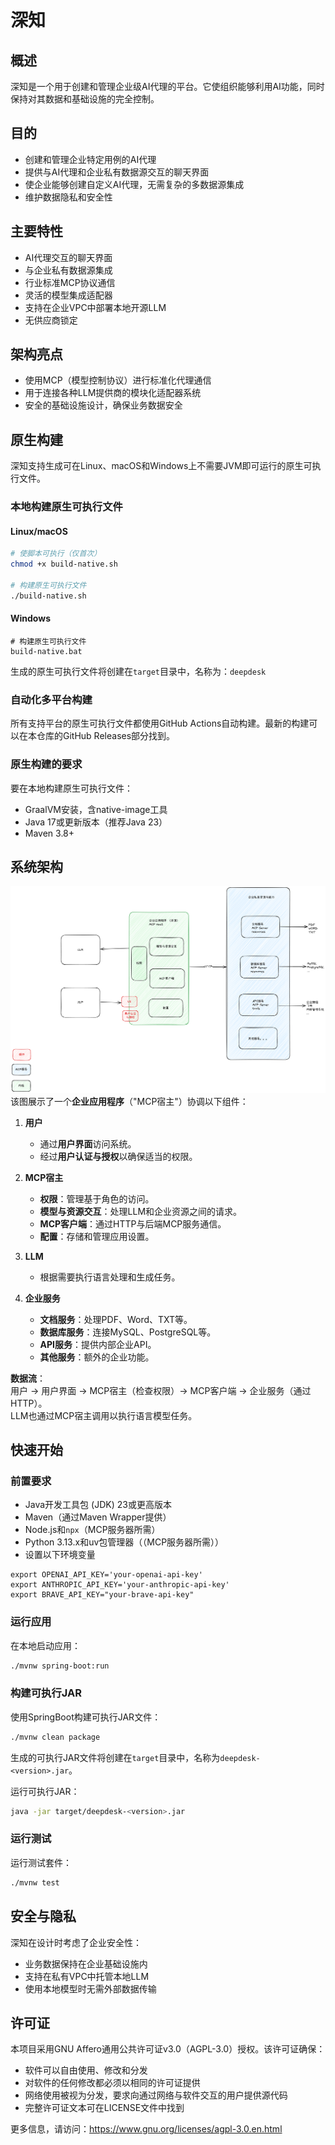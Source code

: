 # 深知

## 概述
深知是一个用于创建和管理企业级AI代理的平台。它使组织能够利用AI功能，同时保持对其数据和基础设施的完全控制。

## 目的
- 创建和管理企业特定用例的AI代理
- 提供与AI代理和企业私有数据源交互的聊天界面
- 使企业能够创建自定义AI代理，无需复杂的多数据源集成
- 维护数据隐私和安全性

## 主要特性
- AI代理交互的聊天界面
- 与企业私有数据源集成
- 行业标准MCP协议通信
- 灵活的模型集成适配器
- 支持在企业VPC中部署本地开源LLM
- 无供应商锁定

## 架构亮点
- 使用MCP（模型控制协议）进行标准化代理通信
- 用于连接各种LLM提供商的模块化适配器系统
- 安全的基础设施设计，确保业务数据安全

## 原生构建

深知支持生成可在Linux、macOS和Windows上不需要JVM即可运行的原生可执行文件。

### 本地构建原生可执行文件

#### Linux/macOS
```bash
# 使脚本可执行（仅首次）
chmod +x build-native.sh

# 构建原生可执行文件
./build-native.sh
```

#### Windows
```batch
# 构建原生可执行文件
build-native.bat
```

生成的原生可执行文件将创建在`target`目录中，名称为：`deepdesk`

### 自动化多平台构建

所有支持平台的原生可执行文件都使用GitHub Actions自动构建。最新的构建可以在本仓库的GitHub Releases部分找到。

### 原生构建的要求

要在本地构建原生可执行文件：
- GraalVM安装，含native-image工具
- Java 17或更新版本（推荐Java 23）
- Maven 3.8+

## 系统架构
![系统架构图](images/archi.png)
该图展示了一个**企业应用程序**（"MCP宿主"）协调以下组件：
1. **用户**  
   - 通过**用户界面**访问系统。  
   - 经过**用户认证与授权**以确保适当的权限。

2. **MCP宿主**  
   - **权限**：管理基于角色的访问。  
   - **模型与资源交互**：处理LLM和企业资源之间的请求。  
   - **MCP客户端**：通过HTTP与后端MCP服务通信。  
   - **配置**：存储和管理应用设置。

3. **LLM**  
   - 根据需要执行语言处理和生成任务。

4. **企业服务**  
   - **文档服务**：处理PDF、Word、TXT等。  
   - **数据库服务**：连接MySQL、PostgreSQL等。  
   - **API服务**：提供内部企业API。  
   - **其他服务**：额外的企业功能。

**数据流**：  
用户 → 用户界面 → MCP宿主（检查权限）→ MCP客户端 → 企业服务（通过HTTP）。  
LLM也通过MCP宿主调用以执行语言模型任务。

## 快速开始
### 前置要求
- Java开发工具包 (JDK) 23或更高版本
- Maven（通过Maven Wrapper提供）
- Node.js和`npx`（MCP服务器所需）
- Python 3.13.x和uv包管理器（（MCP服务器所需））
- 设置以下环境变量
```shell
export OPENAI_API_KEY='your-openai-api-key'
export ANTHROPIC_API_KEY='your-anthropic-api-key'
export BRAVE_API_KEY="your-brave-api-key"
```

### 运行应用
在本地启动应用：
```bash
./mvnw spring-boot:run
```

### 构建可执行JAR
使用SpringBoot构建可执行JAR文件：
```bash
./mvnw clean package
```
生成的可执行JAR文件将创建在`target`目录中，名称为`deepdesk-<version>.jar`。

运行可执行JAR：
```bash
java -jar target/deepdesk-<version>.jar
```

### 运行测试
运行测试套件：
```bash
./mvnw test
```

## 安全与隐私
深知在设计时考虑了企业安全性：
- 业务数据保持在企业基础设施内
- 支持在私有VPC中托管本地LLM
- 使用本地模型时无需外部数据传输

## 许可证
本项目采用GNU Affero通用公共许可证v3.0（AGPL-3.0）授权。该许可证确保：
- 软件可以自由使用、修改和分发
- 对软件的任何修改都必须以相同的许可证提供
- 网络使用被视为分发，要求向通过网络与软件交互的用户提供源代码
- 完整许可证文本可在LICENSE文件中找到

更多信息，请访问：https://www.gnu.org/licenses/agpl-3.0.en.html
